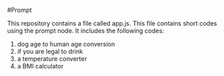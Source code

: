 #Prompt

This repository contains a file called app.js.  This file contains short codes using the prompt node.  It includes the following codes:

1.  dog age to human age conversion
2.  if you are legal to drink
3.  a temperature converter
4.  a BMI calculator
